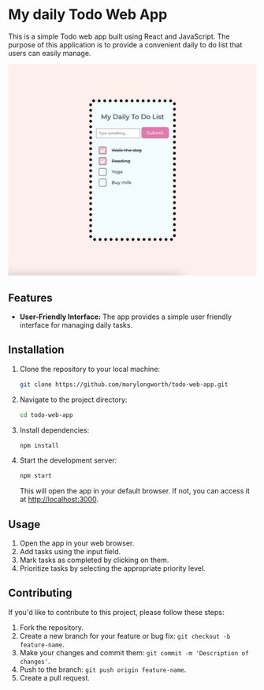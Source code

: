 # My daily Todo Web App

This is a simple Todo web app built using React and JavaScript. The purpose of this application is to provide a convenient daily to do list that users can easily manage.

![Todo Web App Preview](https://github.com/marylongworth/todo-app/blob/main/src/assets/todo-list-sample.png)

## Features

- **User-Friendly Interface:** The app provides a simple user friendly interface for managing daily tasks.

## Installation

1. Clone the repository to your local machine:

   ```bash
   git clone https://github.com/marylongworth/todo-web-app.git
   ```

2. Navigate to the project directory:

   ```bash
   cd todo-web-app
   ```

3. Install dependencies:

   ```bash
   npm install
   ```

4. Start the development server:

   ```bash
   npm start
   ```

   This will open the app in your default browser. If not, you can access it at [http://localhost:3000](http://localhost:3000).

## Usage

1. Open the app in your web browser.
2. Add tasks using the input field.
3. Mark tasks as completed by clicking on them.
4. Prioritize tasks by selecting the appropriate priority level.

## Contributing

If you'd like to contribute to this project, please follow these steps:

1. Fork the repository.
2. Create a new branch for your feature or bug fix: `git checkout -b feature-name`.
3. Make your changes and commit them: `git commit -m 'Description of changes'`.
4. Push to the branch: `git push origin feature-name`.
5. Create a pull request.
